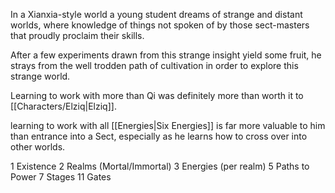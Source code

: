 In a Xianxia-style world a young student dreams of strange and distant worlds, where knowledge of things not spoken of by those sect-masters that proudly proclaim their skills.

After a few experiments drawn from this strange insight yield some fruit, he strays from the well trodden path of cultivation in order to explore this strange world.

Learning to work with more than Qi was definitely more than worth it to [[Characters/Elziq|Elziq]].

learning to work with all [[Energies|Six Energies]] is far more valuable to him than entrance into a Sect, especially as he learns how to cross over into other worlds.

1 Existence
2 Realms (Mortal/Immortal)
3 Energies (per realm)
5 Paths to Power
7 Stages
11 Gates